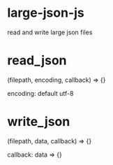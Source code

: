# large-json-js
read and write large json files

# read_json
(filepath, encoding, callback) => {}

encoding: default utf-8


# write_json
(filepath, data, callback) => {}

callback: data => {}
